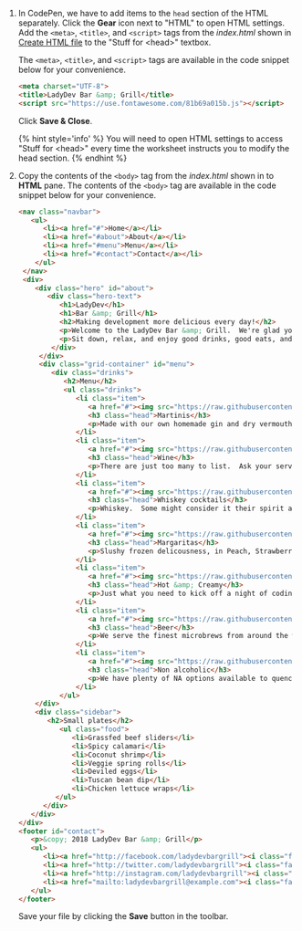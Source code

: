 

1. In CodePen, we have to add items to the `head` section of the HTML separately. Click the **Gear** icon next to "HTML" to open HTML settings. Add the `<meta>`, `<title>`, and `<script>` tags from the _index.html_ shown in [Create HTML file](#html-file) to the "Stuff for &lt;head&gt;" textbox. 

   The `<meta>`, `<title>`, and `<script>` tags are available in the code snippet below for your convenience.
   ```html
   <meta charset="UTF-8">
   <title>LadyDev Bar &amp; Grill</title>
   <script src="https://use.fontawesome.com/81b69a015b.js"></script>
   ```

   Click **Save & Close**.

    {% hint style='info' %}
You will need to open HTML settings to access "Stuff for &lt;head&gt;" every time the worksheet instructs you to modify the head section.
    {% endhint %}

1. Copy the contents of the `<body>` tag from the _index.html_ shown in to **HTML** pane.
   The contents of the `<body>` tag are available in the code snippet below for your convenience.
   ```html
   <nav class="navbar">
      <ul>
         <li><a href="#">Home</a></li>
         <li><a href="#about">About</a></li>
         <li><a href="#menu">Menu</a></li>
         <li><a href="#contact">Contact</a></li>
       </ul>
    </nav>
    <div>
       <div class="hero" id="about">
          <div class="hero-text">
             <h1>LadyDev</h1>
             <h1>Bar &amp; Grill</h1>
             <h2>Making development more delicious every day!</h2>
             <p>Welcome to the LadyDev Bar &amp; Grill.  We're glad you're here!</p>
             <p>Sit down, relax, and enjoy good drinks, good eats, and good friends.</p>
           </div>
        </div>
        <div class="grid-container" id="menu">
           <div class="drinks">
              <h2>Menu</h2>
              <ul class="drinks">
                 <li class="item">
                    <a href="#"><img src="https://raw.githubusercontent.com/KansasCityWomeninTechnology/CSSCompilerPractice/master/images/martini.jpg" alt=""></a>
                    <h3 class="head">Martinis</h3>
                    <p>Made with our own homemade gin and dry vermouth.  Choose from The Classic, Lemondrop, or Chocolate.</p>
                 </li>
                 <li class="item">
                    <a href="#"><img src="https://raw.githubusercontent.com/KansasCityWomeninTechnology/CSSCompilerPractice/master/images/wine.jpg" alt=""></a>
                    <h3 class="head">Wine</h3>
                    <p>There are just too many to list.  Ask your server for a recommendation.</p>
                 </li>
                 <li class="item">
                    <a href="#"><img src="https://raw.githubusercontent.com/KansasCityWomeninTechnology/CSSCompilerPractice/master/images/whiskey-cocktails.jpg" alt=""></a>
                    <h3 class="head">Whiskey cocktails</h3>
                    <p>Whiskey.  Some might consider it their spirit animal.  Thank goodness it's not just for men anymore.</p>
                 </li>
                 <li class="item">
                    <a href="#"><img src="https://raw.githubusercontent.com/KansasCityWomeninTechnology/CSSCompilerPractice/master/images/margarita.jpg" alt=""></a>
                    <h3 class="head">Margaritas</h3>
                    <p>Slushy frozen delicousness, in Peach, Strawberry, or Mango.  Served with a rock-salted rim and lime.</p>
                 </li>
                 <li class="item">
                    <a href="#"><img src="https://raw.githubusercontent.com/KansasCityWomeninTechnology/CSSCompilerPractice/master/images/hot-cocktail.jpg" alt=""></a>
                    <h3 class="head">Hot &amp; Creamy</h3>
                    <p>Just what you need to kick off a night of coding.  We offer concoctions with coffee, Kahlua, Bailey's, and more.</p>
                 </li>
                 <li class="item">
                    <a href="#"><img src="https://raw.githubusercontent.com/KansasCityWomeninTechnology/CSSCompilerPractice/master/images/beer.jpg" alt=""></a>
                    <h3 class="head">Beer</h3>
                    <p>We serve the finest microbrews from around the world.  How about a Saison, IPA, or Stout?</p>
                 </li>
                 <li class="item">
                    <a href="#"><img src="https://raw.githubusercontent.com/KansasCityWomeninTechnology/CSSCompilerPractice/master/images/milk.jpg" alt=""></a>
                    <h3 class="head">Non alcoholic</h3>
                    <p>We have plenty of NA options available to quench your thirst, like lemonade, milk or soda.</p>
                 </li>
             </ul>
       </div>
       <div class="sidebar">
          <h2>Small plates</h2>
             <ul class="food">
                <li>Grassfed beef sliders</li>
                <li>Spicy calamari</li>
                <li>Coconut shrimp</li>
                <li>Veggie spring rolls</li>
                <li>Deviled eggs</li>
                <li>Tuscan bean dip</li>
                <li>Chicken lettuce wraps</li>
            </ul>
         </div>
      </div>
   </div>
   <footer id="contact">
      <p>&copy; 2018 LadyDev Bar &amp; Grill</p>
      <ul>
         <li><a href="http://facebook.com/ladydevbargrill"><i class="fa fa-facebook-official fa-lg"></i></a></li>
         <li><a href="http://twitter.com/ladydevbargrill"><i class="fa fa-twitter fa-lg"></i></a></li>
         <li><a href="http://instagram.com/ladydevbargrill"><i class="fa fa-instagram fa-lg"></i></a></li>
         <li><a href="mailto:ladydevbargrill@example.com"><i class="fa fa-envelope-open-o fa-lg"></i></a></li>
      </ul>
   </footer>
   ```
   Save your file by clicking the **Save** button in the toolbar.

